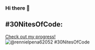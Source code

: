 ### Hi there 👋

<!--
**Discoveren/discoveren** is a ✨ _special_ ✨ repository because its `README.md` (this file) appears on your GitHub profile.

Here are some ideas to get you started:

- 🔭 I’m currently working on ...
- 🌱 I’m currently learning ...
- 👯 I’m looking to collaborate on ...
- 🤔 I’m looking for help with ...
- 💬 Ask me about ...
- 📫 How to reach me: ...
- 😄 Pronouns: ...
- ⚡ Fun fact: ...
-->


## #30NitesOfCode:
  [Check out my progress!](https://www.codedex.io/@rennielpena62052/30-nites-of-code)  
  ![@rennielpena62052 #30NitesOfCode](https://www.codedex.io/api/petStatus?user=rennielpena62052)
